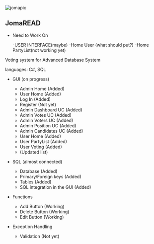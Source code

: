 ![jomapic](https://github.com/user-attachments/assets/1bbe0cab-e2dc-44a5-91c2-d848fd75b77e)

## JomaREAD

* Need to Work On
  
  -USER INTERFACE(maybe)
  -Home User (what should put?)
  -Home PartyList(not working yet)

Voting system for Advanced Database System

languages: C#, SQL

* GUI (on progress)
  - Admin Home (Added)
  - User Home (Added)
  - Log In (Added)
  - Register (Not yet)
  - Admin Dashboard UC (Added)
  - Admin Votes UC (Added)
  - Admin Voters UC (Added)
  - Admin Position UC (Added)
  - Admin Candidates UC (Added)
  - User Home (Added)
  - User PartyList (Added)
  - User Voting (Added)
  - (Updated list)

    
* SQL (almost connected)
  - Database (Added)
  - Primary/Foreign keys (Added)
  - Tables (Added)
  - SQL integration in the GUI (Added)

  
* Functions
  - Add Button (Working)
  - Delete Button (Working)
  - Edit Button (Working)


* Exception Handling
  - Validation (Not yet)
  


